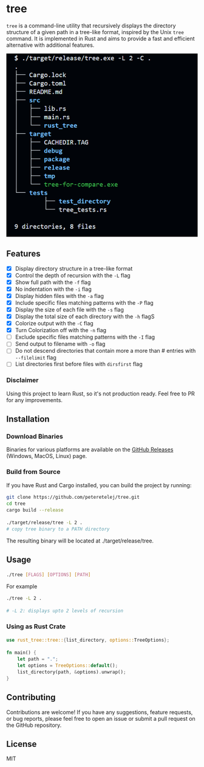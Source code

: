# tree

`tree` is a command-line utility that recursively displays the directory structure of a given path in a tree-like format, inspired by the Unix `tree` command. It is implemented in Rust and aims to provide a fast and efficient alternative with additional features.

![Tree Example](./example.png)

## Features

- [x] Display directory structure in a tree-like format
- [x] Control the depth of recursion with the `-L` flag
- [x] Show full path with the `-f` flag
- [x] No indentation with the `-i` flag
- [x] Display hidden files with the `-a` flag
- [x] Include specific files matching patterns with the `-P` flag
- [x] Display the size of each file with the `-s` flag
- [x] Display the total size of each directory with the `-h` flagS
- [x] Colorize output with the `-C` flag
- [x] Turn Colorization off with the `-n` flag
- [ ] Exclude specific files matching patterns with the `-I` flag
- [ ] Send output to filename with `-o` flag
- [ ] Do not descend directories that contain more a more than # entries with `--filelimit` flag
- [ ] List directories first before files with `dirsfirst` flag

### Disclaimer
Using this project to learn Rust, so it's not production ready. Feel free to PR for any improvements.

## Installation

### Download Binaries

Binaries for various platforms are available on the [GitHub Releases](https://github.com/peteretelej/tree/releases) (Windows, MacOS, Linux) page.

### Build from Source

If you have Rust and Cargo installed, you can build the project by running:

```sh
git clone https://github.com/peteretelej/tree.git
cd tree
cargo build --release

./target/release/tree -L 2 .
# copy tree binary to a PATH directory
```
The resulting binary will be located at ./target/release/tree. 

## Usage 
```sh
./tree [FLAGS] [OPTIONS] [PATH]
```

For example
```sh
./tree -L 2 .

# -L 2: displays upto 2 levels of recursion
```


### Using as Rust Crate
```rust
use rust_tree::tree::{list_directory, options::TreeOptions};

fn main() {
    let path = ".";
    let options = TreeOptions::default();
    list_directory(path, &options).unwrap();
}
```




## Contributing
Contributions are welcome! If you have any suggestions, feature requests, or bug reports, please feel free to open an issue or submit a pull request on the GitHub repository.

## License
MIT 